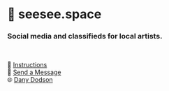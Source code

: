 # :art: seesee.space

### Social media and classifieds for local artists.

<br />

:notebook_with_decorative_cover: [Instructions](https://github.com/danydodson/seesee-space/blob/master/instructions.md)  
:e-mail: [Send a Message](mailto:dany@dany.codes "Contact dany@dany.codes")  
:globe_with_meridians: [Dany Dodson](https://dany.codes "Blog/Portfolio of Dany Dodson")  
